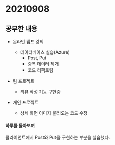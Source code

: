 # 20210908

## 공부한 내용
+ 온라인 캠프 강의
  - 데이터베이스 실습(Azure)
    * Post, Put
    * 중복 데이터 제거
    * 코드 리팩토링

+ 팀 프로젝트
  - 리뷰 작성 기능 구현중

+ 개인 프로젝트
  - 상세 화면 이미지 불러오는 코드 수정

#### 하루를 돌아보며
클라이언트에서 Post와 Put을 구현하는 부분을 실습했다.
